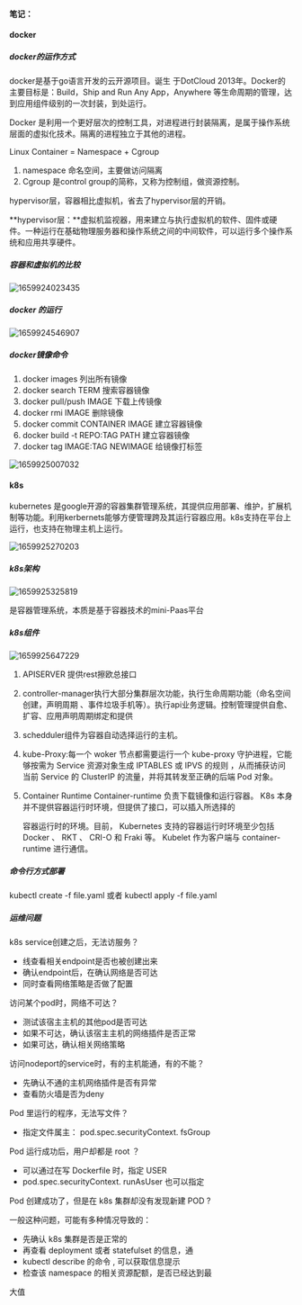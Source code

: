 #### 笔记：

#### docker

##### docker的运作方式

docker是基于go语言开发的云开源项目。诞生 于DotCloud 2013年。Docker的主要目标是：Build，Ship and Run Any App，Anywhere 等生命周期的管理，达到应用组件级别的一次封装，到处运行。

Docker 是利用一个更好层次的控制工具，对进程进行封装隔离，是属于操作系统层面的虚拟化技术。隔离的进程独立于其他的进程。

Linux Container = Namespace + Cgroup

1. namespace 命名空间，主要做访问隔离
2. Cgroup 是control group的简称，又称为控制组，做资源控制。

hypervisor层，容器相比虚拟机，省去了hypervisor层的开销。

**hypervisor层：**虚拟机监视器，用来建立与执行虚拟机的软件、固件或硬件。一种运行在基础物理服务器和操作系统之间的中间软件，可以运行多个操作系统和应用共享硬件。

##### 容器和虚拟机的比较

![1659924023435](../../../%E5%AD%A6%E4%B9%A0%E7%AC%94%E8%AE%B0/sitech/assets/1659924023435.png)

##### docker 的运行

![1659924546907](../../../%E5%AD%A6%E4%B9%A0%E7%AC%94%E8%AE%B0/sitech/assets/1659924546907.png)

##### docker镜像命令

1. docker images 列出所有镜像
2. docker search TERM 搜索容器镜像
3. docker pull/push IMAGE 下载上传镜像
4. docker rmi IMAGE 删除镜像
5. docker commit CONTAINER IMAGE 建立容器镜像
6. docker build -t REPO:TAG PATH 建立容器镜像
7. docker tag IMAGE:TAG NEWIMAGE 给镜像打标签 

![1659925007032](../../../%E5%AD%A6%E4%B9%A0%E7%AC%94%E8%AE%B0/sitech/assets/1659925007032.png)

#### k8s

kubernetes 是google开源的容器集群管理系统，其提供应用部署、维护，扩展机制等功能。利用kerbernets能够方便管理跨及其运行容器应用。k8s支持在平台上运行，也支持在物理主机上运行。

![1659925270203](../../../%E5%AD%A6%E4%B9%A0%E7%AC%94%E8%AE%B0/sitech/assets/1659925270203.png)

##### k8s架构

![1659925325819](../../../%E5%AD%A6%E4%B9%A0%E7%AC%94%E8%AE%B0/sitech/assets/1659925325819.png)

是容器管理系统，本质是基于容器技术的mini-Paas平台

##### k8s组件

![1659925647229](../../../%E5%AD%A6%E4%B9%A0%E7%AC%94%E8%AE%B0/sitech/assets/1659925647229.png)

1. APISERVER 提供rest擦欧总接口

2. controller-manager执行大部分集群层次功能，执行生命周期功能（命名空间创建，声明周期 、事件垃圾手机等）。执行api业务逻辑。控制管理提供自愈、扩容、应用声明周期绑定和提供

3. schedduler组件为容器自动选择运行的主机。

4. kube-Proxy:每一个 woker 节点都需要运行一个 kube-proxy 守护进程，它能够按需为 Service 资源对象生成 IPTABLES 或 IPVS 的规则 ，从而捕获访问当前 Service 的 ClusterIP 的流量，并将其转发至正确的后端 Pod 对象。

5. Container Runtime Container-runtime 负责下载镜像和运行容器。 K8s 本身并不提供容器运行时环境，但提供了接口，可以插入所选择的 

   容器运行时的环境。目前， Kubernetes 支持的容器运行时环境至少包括 Docker 、 RKT 、 CRI-O 和 Fraki 等。 Kubelet 作为客户端与 container-runtime 进行通信。 

##### 命令行方式部署

kubectl create -f file.yaml  或者  kubectl apply -f file.yaml 

##### 运维问题

k8s service创建之后，无法访服务？

- 线查看相关endpoint是否也被创建出来
- 确认endpoint后，在确认网络是否可达
- 同时查看网络策略是否做了配置

访问某个pod时，网络不可达？

- 测试该宿主主机的其他pod是否可达
- 如果不可达，确认该宿主主机的网络插件是否正常
- 如果可达，确认相关网络策略

 访问nodeport的service时，有的主机能通，有的不能？

- 先确认不通的主机网络插件是否有异常
- 查看防火墙是否为deny

Pod 里运行的程序，无法写文件？ 

- 指定文件属主： pod.spec.securityContext. fsGroup

Pod 运行成功后，用户却都是 root ？ 

- 可以通过在写 Dockerfile 时，指定 USER 
- pod.spec.securityContext. runAsUser 也可以指定

Pod 创建成功了，但是在 k8s 集群却没有发现新建 POD ? 

一般这种问题，可能有多种情况导致的： 

- 先确认 k8s 集群是否是正常的 
- 再查看 deployment 或者 statefulset 的信息，通
- kubectl describe 的命令 , 可以获取信息提示 
- 检查该 namespace 的相关资源配额，是否已经达到最 

大值